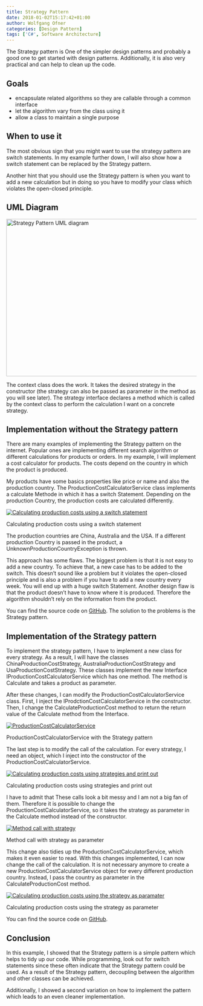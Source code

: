 ```yaml
---
title: Strategy Pattern
date: 2018-01-02T15:17:42+01:00
author: Wolfgang Ofner
categories: [Design Pattern]
tags: ['C#', Software Architecture]
---
```

The Strategy pattern is One of the simpler design patterns and probably a good one to get started with design patterns. Additionally, it is also very practical and can help to clean up the code.

## Goals

  * encapsulate related algorithms so they are callable through a common interface
  * let the algorithm vary from the class using it
  * allow a class to maintain a single purpose

## When to use it

The most obvious sign that you might want to use the strategy pattern are switch statements. In my example further down, I will also show how a switch statement can be replaced by the Strategy pattern.

Another hint that you should use the Strategy pattern is when you want to add a new calculation but in doing so you have to modify your class which violates the open-closed principle.

## UML Diagram

[<img loading="lazy" class="wp-image-498 aligncenter" src="/assets/img/posts/2018/01/Strategy.jpg" alt="Strategy Pattern UML diagram" width="600" height="416" />](/assets/img/posts/2018/01/Strategy.jpg)

The context class does the work. It takes the desired strategy in the constructor (the strategy can also be passed as parameter in the method as you will see later). The strategy interface declares a method which is called by the context class to perform the calculation I want on a concrete strategy.

## Implementation without the Strategy pattern

There are many examples of implementing the Strategy pattern on the internet. Popular ones are implementing different search algorithm or different calculations for products or orders. In my example, I will implement a cost calculator for products. The costs depend on the country in which the product is produced.

My products have some basics properties like price or name and also the production country. The ProductionCostCalculatorService class implements a calculate Methode in which it has a switch Statement. Depending on the production Country, the production costs are calculated differently.

<div class="col-12 col-sm-10 aligncenter">
  <a href="/assets/img/posts/2018/01/Calculating-production-costs-using-a-switch-statement.jpg"><img loading="lazy" src="/assets/img/posts/2018/01/Calculating-production-costs-using-a-switch-statement.jpg" alt="Calculating production costs using a switch statement" /></a>
  
  <p>
    Calculating production costs using a switch statement
  </p>
</div>

The production countries are China, Australia and the USA. If a different production Country is passed in the product, a UnknownProductionCountryException is thrown.

This approach has some flaws. The biggest problem is that it is not easy to add a new country. To achieve that, a new case has to be added to the switch. This doesn&#8217;t sound like a problem but it violates the open-closed principle and is also a problem if you have to add a new country every week. You will end up with a huge switch Statement. Another design flaw is that the product doesn&#8217;t have to know where it is produced. Therefore the algorithm shouldn&#8217;t rely on the information from the product.

You can find the source code on [GitHub](https://github.com/WolfgangOfner/WithoutStrategyPattern). The solution to the problems is the Strategy pattern.

## Implementation of the Strategy pattern

To implement the strategy pattern, I have to implement a new class for every strategy. As a result, I will have the classes ChinaProductionCostStrategy, AustraliaProductionCostStrategy and UsaProductionCostStrategy. These classes implement the new Interface IProductionCostCalculatorService which has one method. The method is Calculate and takes a product as parameter.

After these changes, I can modify the ProductionCostCalculatorService class. First, I inject the IProdctionCostCalculatorService in the constructor. Then, I change the CalculateProductionCost method to return the return value of the Calculate method from the Interface.

<div class="col-12 col-sm-10 aligncenter">
  <a href="/assets/img/posts/2018/01/ProductionCostCalculatorService.jpg"><img loading="lazy" src="/assets/img/posts/2018/01/ProductionCostCalculatorService.jpg" alt="ProductionCostCalculatorService" /></a>
  
  <p>
    ProductionCostCalculatorService with the Strategy pattern
  </p>
</div>

The last step is to modify the call of the calculation. For every strategy, I need an object, which I inject into the constructor of the ProductionCostCalculatorService.

<div class="col-12 col-sm-10 aligncenter">
  <a href="/assets/img/posts/2018/01/Calculating-production-costs-using-strategies-and-print-out.jpg"><img loading="lazy" src="/assets/img/posts/2018/01/Calculating-production-costs-using-strategies-and-print-out.jpg" alt="Calculating production costs using strategies and print out" /></a>
  
  <p>
    Calculating production costs using strategies and print out
  </p>
</div>

I have to admit that These calls look a bit messy and I am not a big fan of them. Therefore it is possible to change the ProductionCostCalculatorService, so it takes the strategy as parameter in the Calculate method instead of the constructor.

<div class="col-12 col-sm-10 aligncenter">
  <a href="/assets/img/posts/2018/01/Method-call-with-strategy.jpg"><img loading="lazy" src="/assets/img/posts/2018/01/Method-call-with-strategy.jpg" alt="Method call with strategy" /></a>
  
  <p>
    Method call with strategy as parameter
  </p>
</div>

This change also tidies up the ProductionCostCalculatorService, which makes it even easier to read. With this changes implemented, I can now change the call of the calculation. It is not necessary anymore to create a new ProductionCostCalculatorService object for every different production country. Instead, I pass the country as parameter in the CalculateProductionCost method.

<div class="col-12 col-sm-10 aligncenter">
  <a href="/assets/img/posts/2018/01/Calculating-production-costs-using-the-strategy-as-paramater.jpg"><img loading="lazy" src="/assets/img/posts/2018/01/Calculating-production-costs-using-the-strategy-as-paramater.jpg" alt="Calculating production costs using the strategy as paramater" /></a>
  
  <p>
    Calculating production costs using the strategy as parameter
  </p>
</div>

You can find the source code on <a href="https://github.com/WolfgangOfner/StrategyPattern" target="_blank" rel="noopener">GitHub</a>.

## Conclusion

In this example, I showed that the Strategy pattern is a simple pattern which helps to tidy up our code. While programming, look out for switch statements since these often indicate that the Strategy pattern could be used. As a result of the Strategy pattern, decoupling between the algorithm and other classes can be achieved.

Additionally, I showed a second variation on how to implement the pattern which leads to an even cleaner implementation.